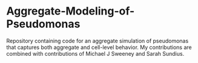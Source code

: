 # Aggregate-Modeling-of-Pseudomonas
Repository containing code for an aggregate simulation of pseudomonas that captures both aggregate and cell-level behavior.  My contributions are combined with contributions of Michael J Sweeney and Sarah Sundius.
